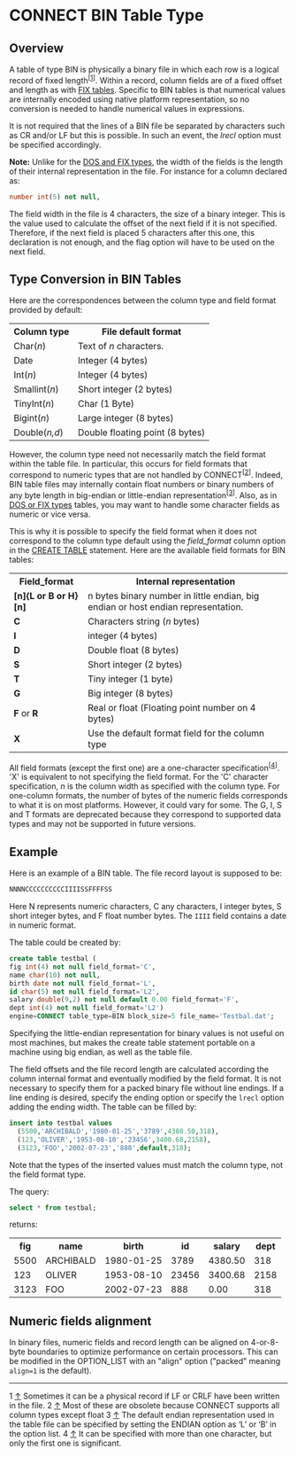 # CONNECT BIN Table Type

## Overview

A table of type BIN is physically a binary file in which each row is a logical
record of fixed length<sup class="reference" id="_ref-0">[[1](#_note-0)]</sup>. Within a record, column fields are
of a fixed offset and length as with [FIX tables](/columns-storage-engines-and-plugins/storage-engines/connect/connect-table-types/connect-dos-and-fix-table-types/). Specific to BIN tables
is that numerical values are internally encoded using native platform
representation, so no conversion is needed to handle numerical values in
expressions.

It is not required that the lines of a BIN file be separated by characters such
as CR and/or LF but this is possible. In such an event, the <em>lrecl</em> option must
be specified accordingly.

<strong>Note:</strong> Unlike for the [DOS and FIX types](/columns-storage-engines-and-plugins/storage-engines/connect/connect-table-types/connect-dos-and-fix-table-types/), the width of the fields is the
length of their internal representation in the file. For instance for a column
declared as:

```sql
number int(5) not null,
```

The field width in the file is 4 characters, the size of a binary integer. This
is the value used to calculate the offset of the next field if it is not
specified. Therefore, if the next field is placed 5 characters after this one,
this declaration is not enough, and the flag option will have to be used on the
next field.

## Type Conversion in BIN Tables

Here are the correspondences between the column type and field format provided
by default:

<table><tbody><tr><th>Column type</th><th>File default format</th></tr>
<tr><td>Char(<em>n</em>)</td><td>Text of <em>n</em> characters.</td></tr>
<tr><td>Date</td><td>Integer (4 bytes)</td></tr>
<tr><td>Int(<em>n</em>)</td><td>Integer (4 bytes)</td></tr>
<tr><td>Smallint(<em>n</em>)</td><td>Short integer (2 bytes)</td></tr>
<tr><td>TinyInt(<em>n</em>)</td><td>Char (1 Byte)</td></tr>
<tr><td>Bigint(<em>n</em>)</td><td>Large integer (8 bytes)</td></tr>
<tr><td>Double(<em>n,d</em>)</td><td>Double floating point (8 bytes)</td></tr>
</tbody></table>

However, the column type need not necessarily match the field format within the
table file. In particular, this occurs for field formats that correspond to
numeric types that are not handled by CONNECT<sup class="reference" id="_ref-1">[[2](#_note-1)]</sup>. Indeed, BIN table files may
internally contain float numbers or binary numbers of any byte length in big-endian or little-endian representation<sup class="reference" id="_ref-2">[[3](#_note-2)]</sup>. Also, as in
[DOS or FIX types](/columns-storage-engines-and-plugins/storage-engines/connect/connect-table-types/connect-dos-and-fix-table-types/) tables, you may want to handle some character fields as numeric or
vice versa.

This is why it is possible to specify the field format when it does not
correspond to the column type default using the <em>field_format</em> column option
in the [CREATE TABLE](/sql-statements-structure/sql-statements/data-definition/create/create-table/) statement. Here are the available field formats for BIN tables:

<table><tbody><tr><th>Field_format</th><th>Internal representation</th></tr>
<tr><td><strong>[n]{L or B or H}[n]</strong></td><td>n bytes binary number in little endian, big endian or host endian representation.</td></tr>
<tr><td><strong>C</strong></td><td>Characters string (<em>n</em> bytes)</td></tr>
<tr><td><strong>I</strong></td><td>integer (4 bytes)</td></tr>
<tr><td><strong>D</strong></td><td>Double float (8 bytes)</td></tr>
<tr><td><strong>S</strong></td><td>Short integer (2 bytes)</td></tr>
<tr><td><strong>T</strong></td><td>Tiny integer (1 byte)</td></tr>
<tr><td><strong>G</strong></td><td>Big integer (8 bytes)</td></tr>
<tr><td><strong>F</strong> or <strong>R</strong></td><td>Real or float (Floating point number on 4 bytes)</td></tr>
<tr><td><strong>X</strong></td><td>Use the default format field for the column type</td></tr>
</tbody></table>

All field formats (except the first one) are a one-character specification<sup class="reference" id="_ref-3">[[4](#_note-3)]</sup>.
'X' is equivalent to not specifying the field format. For the 'C' character
specification, <em>n</em> is the column width as specified with the column type. For one-column formats, the
number of bytes of the numeric fields corresponds to what it is on most
platforms. However, it could vary for some. The G, I, S and T formats are deprecated because they correspond to supported data types and may not be supported in future versions.

## Example

Here is an example of a BIN table. The file record layout is supposed to be:

```sql
NNNNCCCCCCCCCCIIIISSFFFFSS
```

Here N represents numeric characters, C any characters, I integer bytes,
S short integer bytes, and F float number bytes. The `IIII` field contains a
date in numeric format.

The table could be created by:

```sql
create table testbal (
fig int(4) not null field_format='C',
name char(10) not null,
birth date not null field_format='L',
id char(5) not null field_format='L2',
salary double(9,2) not null default 0.00 field_format='F',
dept int(4) not null field_format='L2')
engine=CONNECT table_type=BIN block_size=5 file_name='Testbal.dat';
```

Specifying the little-endian representation for binary values is not useful on most machines, but makes the create table statement portable on a machine using big endian, as well as the table file.

The field offsets and the file record length are calculated according the
column internal format and eventually modified by the field format. It is not
necessary to specify them for a packed binary file without line endings. If a line
ending is desired, specify the ending option or specify the `lrecl` option adding the ending width. The table
can be filled by:

```sql
insert into testbal values
  (5500,'ARCHIBALD','1980-01-25','3789',4380.50,318),
  (123,'OLIVER','1953-08-10','23456',3400.68,2158),
  (3123,'FOO','2002-07-23','888',default,318);
```

Note that the types of the inserted values must match the column type, not the
field format type.

The query:

```sql
select * from testbal;
```

returns:

<table><tbody><tr><th>fig</th><th>name</th><th>birth</th><th>id</th><th>salary</th><th>dept</th></tr>
<tr><td>5500</td><td>ARCHIBALD</td><td>1980-01-25</td><td>3789</td><td>4380.50</td><td>318</td></tr>
<tr><td>123</td><td>OLIVER</td><td>1953-08-10</td><td>23456</td><td>3400.68</td><td>2158</td></tr>
<tr><td>3123</td><td>FOO</td><td>2002-07-23</td><td>888</td><td>0.00</td><td>318</td></tr>
</tbody></table>

## Numeric fields alignment

In binary files, numeric fields and record length can be aligned on 4-or-8-byte boundaries to optimize performance on certain processors. This can be
modified in the OPTION_LIST with an "align" option ("packed" meaning `align=1` is the default).

---

1 [↑](#_ref-0) Sometimes it can be a physical record if LF or
CRLF have been written in the file.
2 [↑](#_ref-1) Most of these are obsolete because CONNECT supports all column types except float
3 [↑](#_ref-2) The default endian representation used in the table file can be specified by setting the ENDIAN option as ‘L’ or ‘B’ in the option list.
4 [↑](#_ref-3) It can be specified
with more than one character, but only the first one is significant.